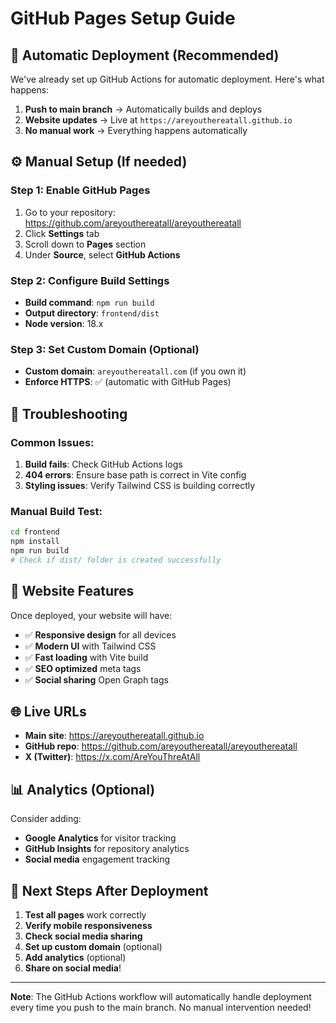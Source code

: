 # GitHub Pages Setup Guide

## 🚀 **Automatic Deployment (Recommended)**

We've already set up GitHub Actions for automatic deployment. Here's what happens:

1. **Push to main branch** → Automatically builds and deploys
2. **Website updates** → Live at `https://areyouthereatall.github.io`
3. **No manual work** → Everything happens automatically

## ⚙️ **Manual Setup (If needed)**

### Step 1: Enable GitHub Pages
1. Go to your repository: https://github.com/areyouthereatall/areyouthereatall
2. Click **Settings** tab
3. Scroll down to **Pages** section
4. Under **Source**, select **GitHub Actions**

### Step 2: Configure Build Settings
- **Build command**: `npm run build`
- **Output directory**: `frontend/dist`
- **Node version**: 18.x

### Step 3: Set Custom Domain (Optional)
- **Custom domain**: `areyouthereatall.com` (if you own it)
- **Enforce HTTPS**: ✅ (automatic with GitHub Pages)

## 🔧 **Troubleshooting**

### Common Issues:
1. **Build fails**: Check GitHub Actions logs
2. **404 errors**: Ensure base path is correct in Vite config
3. **Styling issues**: Verify Tailwind CSS is building correctly

### Manual Build Test:
```bash
cd frontend
npm install
npm run build
# Check if dist/ folder is created successfully
```

## 📱 **Website Features**

Once deployed, your website will have:
- ✅ **Responsive design** for all devices
- ✅ **Modern UI** with Tailwind CSS
- ✅ **Fast loading** with Vite build
- ✅ **SEO optimized** meta tags
- ✅ **Social sharing** Open Graph tags

## 🌐 **Live URLs**

- **Main site**: https://areyouthereatall.github.io
- **GitHub repo**: https://github.com/areyouthereatall/areyouthereatall
- **X (Twitter)**: https://x.com/AreYouThreAtAll

## 📊 **Analytics (Optional)**

Consider adding:
- **Google Analytics** for visitor tracking
- **GitHub Insights** for repository analytics
- **Social media** engagement tracking

## 🚀 **Next Steps After Deployment**

1. **Test all pages** work correctly
2. **Verify mobile responsiveness**
3. **Check social media sharing**
4. **Set up custom domain** (optional)
5. **Add analytics** (optional)
6. **Share on social media**!

---

**Note**: The GitHub Actions workflow will automatically handle deployment every time you push to the main branch. No manual intervention needed!
